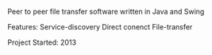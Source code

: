 Peer to peer file transfer software written in Java and Swing

Features:
Service-discovery
Direct conenct
File-transfer

Project Started:
2013